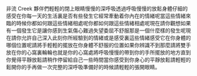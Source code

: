 非流 Creek 夥伴們輕輕的閉上眼睛慢慢的深呼吸透過呼吸慢慢的放鬆身體仔細的感受在你每一天的生活裏是否有些發生它經常牽動着你內在的情緒呢當這些情緒來臨的時候你都如何跟這些情緒相處呢你都如何跟這些情緒相處呢現在請你觀想如果有一個發生它是讓你感到生氣傷心難過失望委屈不舒服那是一個什麼樣的發生呢現在請你允許自己深入此刻你所經驗到的情緒或是感受裏這些情緒感受它在你身體的哪個位置呢請將手輕輕的擺放在你身體不舒服的位置如果你辨識不到那麼請將雙手放在你的心窩裏輪輪也就是你的心窩處將呼吸慢慢的帶到你的手所擺放的地方直到你覺得平靜放鬆請稍作停留給自己一些時間當你感受到你身心的平靜放鬆請輕輕的鬆開你的手再做一次完整的深呼吸準備好的時候請輕輕的張開眼睛。